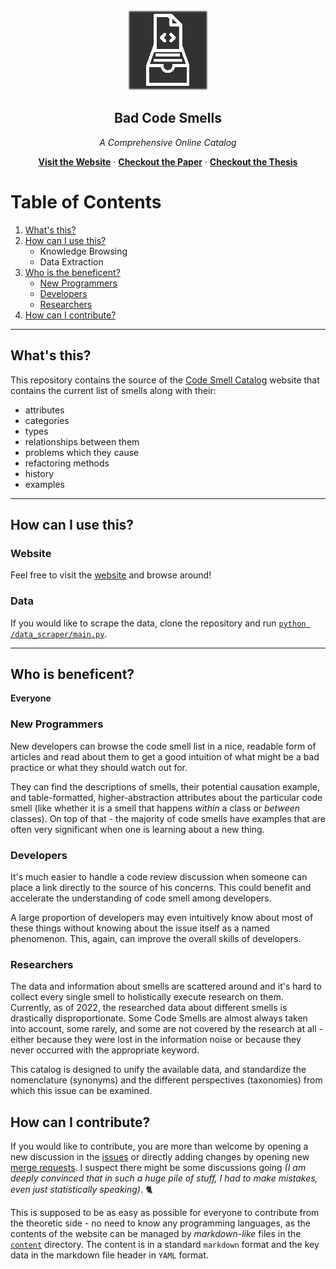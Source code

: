 <div align="center" style="margin-bottom: 30px;">
    <img src="./static/logos/logo-gradient-126.png"/>
    <h2 align="center">Bad Code Smells</h2>
    <div>
        <p style="font-style: italic;">A Comprehensive Online Catalog</p>
        <strong><a href="https://luzkan.github.io/smells/">Visit the Website</a></strong> · <strong><a href="https://github.com/Luzkan/smells/tree/main/docs/paper.pdf">Checkout the Paper</a></strong> · <strong><a href="https://github.com/Luzkan/smells/tree/main/docs/thesis.pdf">Checkout the Thesis</a></strong>
    </div>
</div>

# Table of Contents

1. [What's this?](#whats-this)
2. [How can I use this?](#how-can-i-use-this)
   - Knowledge Browsing
   - Data Extraction
3. [Who is the beneficent?](#who-is-the-beneficent)
   - [New Programmers](#new-programmers)
   - [Developers](#developers)
   - [Researchers](#researchers)
4. [How can I contribute?](#how-can-i-contribute)

---

## **What's this?**

This repository contains the source of the [Code Smell Catalog](https://luzkan.github.io/smells/) website that contains the current list of smells along with their:

- attributes
- categories
- types
- relationships between them
- problems which they cause
- refactoring methods
- history
- examples

---

## **How can I use this?**

### Website

Feel free to visit the [website](https://luzkan.github.io/smells/) and browse around!

### Data

If you would like to scrape the data, clone the repository and run [`python /data_scraper/main.py`](./data_scraper/main.py).

---

## **Who is beneficent?**

**Everyone**

### **New Programmers**

New developers can browse the code smell list in a nice, readable form of articles and read about them to get a good intuition of what might be a bad practice or what they should watch out for.

They can find the descriptions of smells, their potential causation example, and table-formatted, higher-abstraction attributes about the particular code smell (like whether it is a smell that happens _within_ a class or _between_ classes). On top of that - the majority of code smells have examples that are often very significant when one is learning about a new thing.

### **Developers**

It's much easier to handle a code review discussion when someone can place a link directly to the source of his concerns. This could benefit and accelerate the understanding of code smell among developers.

A large proportion of developers may even intuitively know about most of these things without knowing about the issue itself as a named phenomenon. This, again, can improve the overall skills of developers.

### **Researchers**

The data and information about smells are scattered around and it's hard to collect every single smell to holistically execute research on them. Currently, as of 2022, the researched data about different smells is drastically disproportionate. Some Code Smells are almost always taken into account, some rarely, and some are not covered by the research at all - either because they were lost in the information noise or because they never occurred with the appropriate keyword.

This catalog is designed to unify the available data, and standardize the nomenclature (synonyms) and the different perspectives (taxonomies) from which this issue can be examined.

## **How can I contribute?**

If you would like to contribute, you are more than welcome by opening a new discussion in the [issues](https://github.com/Luzkan/smells/issues) or directly adding changes by opening new [merge requests](https://github.com/Luzkan/smells/pulls). I suspect there might be some discussions going _(I am deeply convinced that in such a huge pile of stuff, I had to make mistakes, even just statistically speaking)_. 🐈

This is supposed to be as easy as possible for everyone to contribute from the theoretic side - no need to know any programming languages, as the contents of the website can be managed by _markdown-like_ files in the [`content`](./content/) directory. The content is in a standard `markdown` format and the key data in the markdown file header in `YAML` format.
